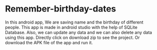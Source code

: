 # Remember-birthday-dates

In this android app, We are saving name and the birthday of different people. This app is made in android studio with the help of SQLite Database. Also, we can update any data and we can also delete any data using this app. Directly click on download zip to see the project. Or download the APK file of the app and run it.
